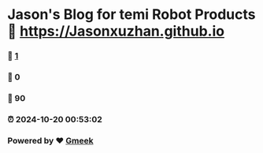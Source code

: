 # Jason's Blog for temi Robot Products :link: https://Jasonxuzhan.github.io 
### :page_facing_up: [1](https://Jasonxuzhan.github.io/tag.html) 
### :speech_balloon: 0 
### :hibiscus: 90 
### :alarm_clock: 2024-10-20 00:53:02 
### Powered by :heart: [Gmeek](https://github.com/Meekdai/Gmeek)
